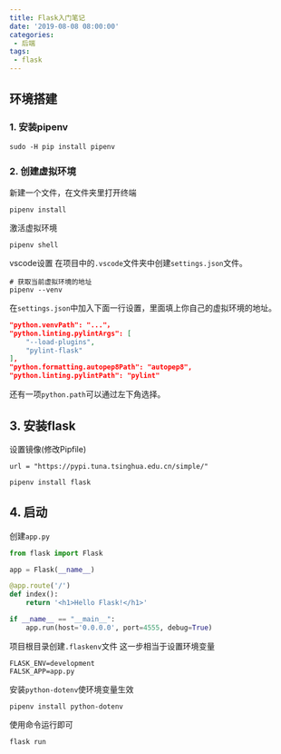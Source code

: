 ```yaml
---
title: Flask入门笔记
date: '2019-08-08 08:00:00'
categories:
 - 后端
tags:
 - flask
---
```


## 环境搭建

### 1. 安装pipenv

```shell
sudo -H pip install pipenv
```

### 2. 创建虚拟环境

新建一个文件，在文件夹里打开终端

```shell
pipenv install
```

激活虚拟环境

```shell
pipenv shell
```

vscode设置
在项目中的`.vscode`文件夹中创建`settings.json`文件。

```shell
# 获取当前虚拟环境的地址
pipenv --venv
```

在`settings.json`中加入下面一行设置，里面填上你自己的虚拟环境的地址。

```json
"python.venvPath": "..."，
"python.linting.pylintArgs": [
    "--load-plugins",
    "pylint-flask"
],
"python.formatting.autopep8Path": "autopep8",
"python.linting.pylintPath": "pylint"
```

还有一项`python.path`可以通过左下角选择。

## 3. 安装flask

设置镜像(修改Pipfile)

```shell
url = "https://pypi.tuna.tsinghua.edu.cn/simple/"
```

```shell
pipenv install flask
```

## 4. 启动

创建`app.py`

```python
from flask import Flask

app = Flask(__name__)

@app.route('/')
def index():
    return '<h1>Hello Flask!</h1>'

if __name__ == "__main__":
    app.run(host='0.0.0.0', port=4555, debug=True)

```

项目根目录创建`.flaskenv`文件
这一步相当于设置环境变量

```shell
FLASK_ENV=development
FALSK_APP=app.py
```

安装`python-dotenv`使环境变量生效

```shell
pipenv install python-dotenv
```

使用命令运行即可

```shell
flask run
```
